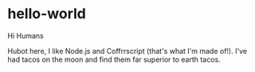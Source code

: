 # hello-world

Hi Humans

Hubot here, I like Node.js and Coffrrscript (that's what I'm made of!).
I've had tacos on the moon and find them far superior to earth tacos.

